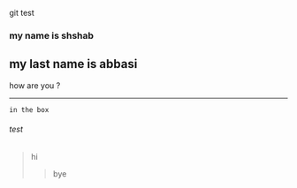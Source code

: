 git test
### my name is shshab
**my last name is abbasi**
---
how are you ?
___

```
in the box
```
###### test
>hi
>>bye
